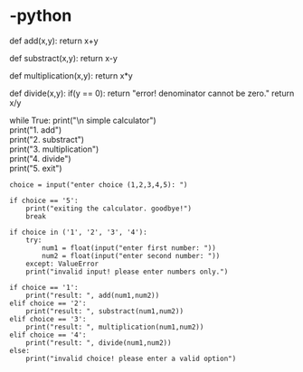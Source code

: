 # -python
def add(x,y):
    return x+y

def substract(x,y):
    return x-y

def multiplication(x,y):
    return x*y

def divide(x,y):
    if(y == 0):
        return "error! denominator cannot be zero."
    return x/y

while True:
    print("\n simple calculator")   
    print("1. add")   
    print("2. substract")   
    print("3. multiplication")   
    print("4. divide")    
    print("5. exit")

    choice = input("enter choice (1,2,3,4,5): ")

    if choice == '5':
        print("exiting the calculator. goodbye!") 
        break

    if choice in ('1', '2', '3', '4'):
        try:
            num1 = float(input("enter first number: "))
            num2 = float(input("enter second number: "))     
        except: ValueError
        print("invalid input! please enter numbers only.")     

    if choice == '1':
        print("result: ", add(num1,num2))
    elif choice == '2':
        print("result: ", substract(num1,num2))   
    elif choice == '3':
        print("result: ", multiplication(num1,num2))    
    elif choice == '4':
        print("result: ", divide(num1,num2))  
    else:         
        print("invalid choice! please enter a valid option") 
